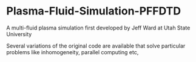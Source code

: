 # Plasma-Fluid-Simulation-PFFDTD
A multi-fluid plasma simulation first developed by Jeff Ward at Utah State University

Several variations of the original code are available that solve particular problems like inhomogeneity, parallel computing etc,
